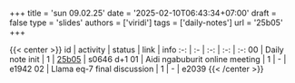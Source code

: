 +++
title = 'sun 09.02.25'
date = '2025-02-10T06:43:34+07:00'
draft = false
type = 'slides'
authors = ['viridi']
tags = ['daily-notes']
url = '25b05'
+++

{{< center >}}
id | activity | status | link | info
:-: | :- | :-: | :-: | :-:
00 | Daily note init                | 1 | [25b05](/notes/25b05) | s0646 d+1
01 | Aidi ngabuburit online meeting | 1 | - | e1942
02 | Llama eq-7 final discussion    | 1 | - | e2039
{{< /center >}}
